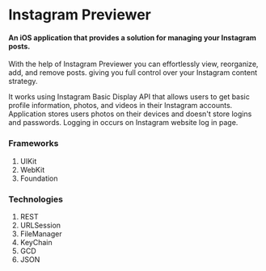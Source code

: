 # Instagram Previewer
#### An iOS application that provides a solution for managing your Instagram posts. 

With the help of Instagram Previewer you can effortlessly view, reorganize, add, and remove posts. giving you full control over your Instagram content strategy.

It works using Instagram Basic Display API that allows users to get basic profile information, photos, and videos in their Instagram accounts. Application stores users photos on their devices and doesn't store logins and passwords. Logging in occurs on Instagram website log in page.



### Frameworks
1. UIKit
2. WebKit
3. Foundation

### Technologies
1. REST
2. URLSession
3. FileManager
4. KeyChain
5. GCD
6. JSON

